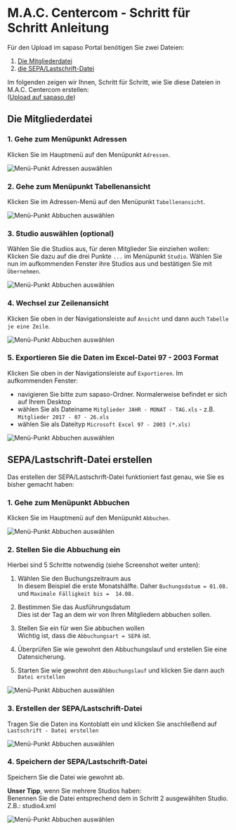 # M.A.C. Centercom - Schritt für Schritt Anleitung

Für den Upload im sapaso Portal benötigen Sie zwei Dateien:

1. [Die Mitgliederdatei](#die-mitgliederdatei)
2. [die SEPA/Lastschrift-Datei](#sepalastschrift-datei-erstellen)

Im folgenden zeigen wir Ihnen, Schritt für Schritt, wie Sie diese Dateien in M.A.C. Centercom erstellen:  
([Upload auf sapaso.de](upload-im-portal))

## Die Mitgliederdatei

### 1. Gehe zum Menüpunkt Adressen

Klicken Sie im Hauptmenü auf den Menüpunkt `Adressen`.

![Menü-Punkt Adressen auswählen](mac-centercom/_media/mitgliederliste/1-menuepunkt-adressen.jpg "Menü-Punkt Adressen auswählen")

### 2. Gehe zum Menüpunkt Tabellenansicht

Klicken Sie im Adressen-Menü auf den Menüpunkt `Tabellenansicht`.

![Menü-Punkt Abbuchen auswählen](mac-centercom/_media/mitgliederliste/2-menuepunkt-tabellenansicht.jpg "Menü-Punkt Abbuchen auswählen")

### 3. Studio auswählen (optional)

Wählen Sie die Studios aus, für deren Mitglieder Sie einziehen wollen:  
Klicken Sie dazu auf die drei Punkte `...` im Menüpunkt `Studio`.
Wählen Sie nun im aufkommenden Fenster ihre Studios aus und bestätigen Sie mit `Übernehmen`.

![Menü-Punkt Abbuchen auswählen](mac-centercom/_media/mitgliederliste/3-studio-auswaehlen.jpg "Menü-Punkt Abbuchen auswählen")

### 4. Wechsel zur Zeilenansicht

Klicken Sie oben in der Navigationsleiste auf `Ansicht` und dann auch `Tabelle je eine Zeile`.

![Menü-Punkt Abbuchen auswählen](mac-centercom/_media/mitgliederliste/4-tabelle-je-zeile.jpg "Menü-Punkt Abbuchen auswählen")

### 5. Exportieren Sie die Daten im Excel-Datei 97 - 2003 Format

Klicken Sie oben in der Navigationsleiste auf `Exportieren`. Im aufkommenden Fenster:

* navigieren Sie bitte zum sapaso-Ordner. Normalerweise befindet er sich auf Ihrem Desktop
* wählen Sie als Dateiname `Mitglieder JAHR - MONAT - TAG.xls` - z.B. `Mitglieder 2017 - 07 - 26.xls`
* wählen Sie als Dateityp `Microsoft Excel 97 - 2003 (*.xls)`

![Menü-Punkt Abbuchen auswählen](mac-centercom/_media/mitgliederliste/5-mitgliederliste-exportieren.jpg "Menü-Punkt Abbuchen auswählen")

## SEPA/Lastschrift-Datei erstellen

Das erstellen der SEPA/Lastschrift-Datei funktioniert fast genau, wie Sie es bisher gemacht haben:

### 1. Gehe zum Menüpunkt Abbuchen

Klicken Sie im Hauptmenü auf den Menüpunkt `Abbuchen`.

![Menü-Punkt Abbuchen auswählen](mac-centercom/_media/sepa/1-menue-waehlen.jpg "Menü-Punkt Abbuchen auswählen")

### 2. Stellen Sie die Abbuchung ein

Hierbei sind 5 Schritte notwendig (siehe Screenshot weiter unten):

1. Wählen Sie den Buchungszeitraum aus  
  In diesem Beispiel die erste Monatshälfte. Daher `Buchungsdatum = 01.08.` und `Maximale Fälligkeit bis =  14.08.`

2. Bestimmen Sie das Ausführungsdatum  
  Dies ist der Tag an dem wir von Ihren Mitgliedern abbuchen sollen.

3. Stellen Sie ein für wen Sie abbuchen wollen  
  Wichtig ist, dass die `Abbuchungsart = SEPA` ist.

4. Überprüfen Sie wie gewohnt den Abbuchungslauf und erstellen Sie eine Datensicherung.

5. Starten Sie wie gewohnt den `Abbuchungslauf` und klicken Sie dann auch `Datei erstellen`

![Menü-Punkt Abbuchen auswählen](mac-centercom/_media/sepa/2-sepa-einstellungen.jpg "Menü-Punkt Abbuchen auswählen")

### 3. Erstellen der SEPA/Lastschrift-Datei

Tragen Sie die Daten ins Kontoblatt ein und klicken Sie anschließend auf `Lastschrift - Datei erstellen`

![Menü-Punkt Abbuchen auswählen](mac-centercom/_media/sepa/3-sepa-lastschrift-datei-erstellen.jpg "Menü-Punkt Abbuchen auswählen")

### 4. Speichern der SEPA/Lastschrift-Datei

Speichern Sie die Datei wie gewohnt ab.  

__Unser Tipp__, wenn Sie mehrere Studios haben:  
Benennen Sie die Datei entsprechend dem in Schritt 2 ausgewählten Studio. Z.B.: studio4.xml

![Menü-Punkt Abbuchen auswählen](mac-centercom/_media/sepa/4-sepa-lastschrift-datei-speichern.jpg "Menü-Punkt Abbuchen auswählen")
